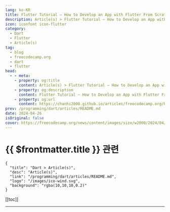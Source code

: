 ```yaml
---
lang: ko-KR
title: Flutter Tutorial – How to Develop an App with Flutter From Scratch
description: Article(s) > Flutter Tutorial – How to Develop an App with Flutter From Scratch
icon: iconfont icon-flutter
category: 
  - Dart
  - Flutter
  - Article(s)
tag: 
  - blog
  - freecodecamp.org
  - dart
  - flutter
head:
  - - meta:
    - property: og:title
      content: Article(s) > Flutter Tutorial – How to Develop an App with Flutter From Scratch
    - property: og:description
      content: Flutter Tutorial – How to Develop an App with Flutter From Scratch
    - property: og:url
      content: https://chanhi2000.github.io/articles/freecodecamp.org/how-to-develop-a-flutter-app-from-scratch.html
prev: /programming/dart/articles/README.md
date: 2024-04-26
isOriginal: false
cover: https://freecodecamp.org/news/content/images/size/w2000/2024/04/1060---539.jpg
---
```


# {{ $frontmatter.title }} 관련

```component VPCard
{
  "title": "Dart > Article(s)",
  "desc": "Article(s)",
  "link": "/programming/dart/articles/README.md",
  "logo": "/images/ico-wind.svg",
  "background": "rgba(10,10,10,0.2)"
}
```

[[toc]]

---

<SiteInfo
  name="Flutter Tutorial – How to Develop an App with Flutter From Scratch"
  desc="Recently, I've been working on a marketing strategy for a new app based on the Flutter framework. An entire development team has been teaching me the ins and outs of Flutter as a cross-platform technology.  And from what I've learned, I believe that the framework is accessible to almost..."
  url="https://freecodecamp.org/news/how-to-develop-a-flutter-app-from-scratch/"
  logo="https://cdn.freecodecamp.org/universal/favicons/favicon.ico"
  preview="https://freecodecamp.org/news/content/images/size/w2000/2024/04/1060---539.jpg"/>

<!-- TODO: 작성 -->

